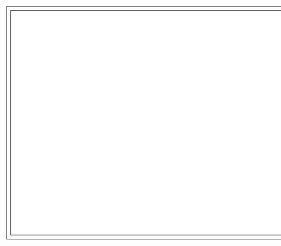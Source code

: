 <!DOCTYPE html>
<html>
<head>
    <title>Текстовый редактор</title>
    <style>
        #container {
            width: 800px;
            height: 600px;
            border: 1px solid black;
            padding: 10px;
            font-size: 18px;
        }
        #text {
            width: 100%;
            height: 100%;
            padding: 10px;
            font-size: 18px;
            border: 1px solid black;
        }
    </style>
</head>
<body>
    <div id="container">
        <textarea id="text"></textarea>
    </div>
    <script>
        var textArea = document.getElementById('text');
        textArea.addEventListener('mousemove', function(e) {
            var x = e.clientX - textArea.offsetLeft;
            var y = e.clientY - textArea.offsetTop;
            var rect = textArea.getBoundingClientRect();
            var width = rect.width;
            var height = rect.height;
            var cursorX = Math.min(Math.max(x, 0), width);
            var cursorY = Math.min(Math.max(y, 0), height);
            textArea.selectionStart = cursorX;
            textArea.selectionEnd = cursorX;
            textArea.focus();
        });
    </script>
</body>
</html>
